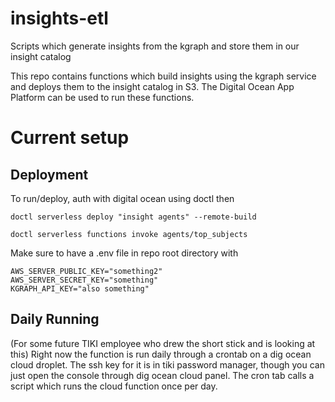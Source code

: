 # insights-etl
Scripts which generate insights from the kgraph and store them in our insight catalog

This repo contains functions which build insights using the kgraph service and deploys them to the insight catalog in S3. The Digital Ocean App Platform can be used to run these functions.

# Current setup

## Deployment
To run/deploy, auth with digital ocean using doctl then

```doctl serverless deploy "insight agents" --remote-build```

```doctl serverless functions invoke agents/top_subjects```

Make sure to have a .env file in repo root directory with
```
AWS_SERVER_PUBLIC_KEY="something2"
AWS_SERVER_SECRET_KEY="something"
KGRAPH_API_KEY="also something"
```

## Daily Running 
(For some future TIKI employee who drew the short stick and is looking at this) Right now the function is run daily through a crontab on a dig ocean cloud droplet. The ssh key for it is in tiki password manager, though you can just open the console through dig ocean cloud panel. The cron tab calls a script which runs the cloud function once per day. 
